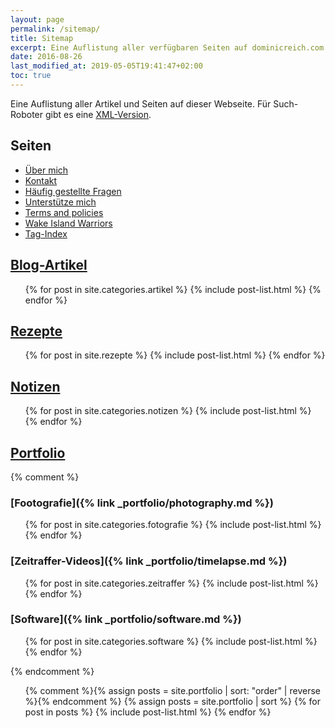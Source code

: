 ```yaml
---
layout: page
permalink: /sitemap/
title: Sitemap
excerpt: Eine Auflistung aller verfügbaren Seiten auf dominicreich.com
date: 2016-08-26
last_modified_at: 2019-05-05T19:41:47+02:00
toc: true
---
```


Eine Auflistung aller Artikel und Seiten auf dieser Webseite. Für Such-Roboter
gibt es eine [XML-Version](/sitemap.xml).

## Seiten

- [Über mich](/about/)
- [Kontakt](/kontakt/)
- [Häufig gestellte Fragen](/faqs/)
- [Unterstütze mich](/support/)
- [Terms and policies](/terms/)
- [Wake Island Warriors](/wiw/)
- [Tag-Index](/tag/)

## [Blog-Artikel](/artikel/)

<ul>
  {% for post in site.categories.artikel %}
    {% include post-list.html %}
  {% endfor %}
</ul>

## [Rezepte](/rezepte/)

<ul>
  {% for post in site.rezepte %}
    {% include post-list.html %}
  {% endfor %}
</ul>

## [Notizen](/notizen/)

<ul>
  {% for post in site.categories.notizen %}
    {% include post-list.html %}
  {% endfor %}
</ul>

## [Portfolio](/portfolio/)

{% comment %}
### [Footografie]({% link _portfolio/photography.md %})

<ul>
  {% for post in site.categories.fotografie %}
    {% include post-list.html %}
  {% endfor %}
</ul>

### [Zeitraffer-Videos]({% link _portfolio/timelapse.md %})

<ul>
  {% for post in site.categories.zeitraffer %}
    {% include post-list.html %}
  {% endfor %}
</ul>

### [Software]({% link _portfolio/software.md %})

<ul>
  {% for post in site.categories.software %}
    {% include post-list.html %}
  {% endfor %}
</ul>
{% endcomment %}

<ul>
  {% comment %}{% assign posts = site.portfolio | sort: "order" | reverse %}{% endcomment %}
  {% assign posts = site.portfolio | sort %}
  {% for post in posts %}
    {% include post-list.html %}
  {% endfor %}
</ul>
